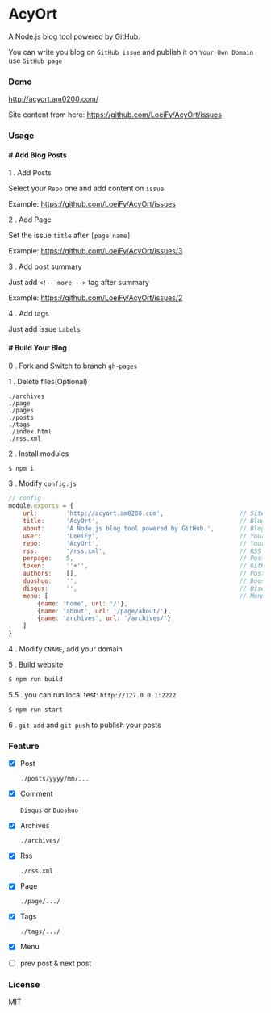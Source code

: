 # AcyOrt

A Node.js blog tool powered by GitHub.

You can write you blog on `GitHub issue` and publish it on `Your Own Domain` use `GitHub page`

### Demo

http://acyort.am0200.com/

Site content from here: https://github.com/LoeiFy/AcyOrt/issues

### Usage

#### # Add Blog Posts

1 . Add Posts

Select your `Repo` one and add content on `issue` 

Example: https://github.com/LoeiFy/AcyOrt/issues

2 . Add Page

Set the issue `title` after `[page name]`

Example: https://github.com/LoeiFy/AcyOrt/issues/3

3 . Add post summary

Just add `<!-- more -->` tag after summary

Example: https://github.com/LoeiFy/AcyOrt/issues/2

4 . Add tags

Just add issue `Labels`

#### # Build Your Blog

0 . Fork and Switch to branch `gh-pages`

1 . Delete files(Optional)

```
./archives
./page
./pages
./posts
./tags
./index.html
./rss.xml
```

2 . Install modules
  
```bash
$ npm i
```

3 . Modify `config.js`

```js
// config
module.exports = {
    url:        'http://acyort.am0200.com',                     // Site Url
    title:      'AcyOrt',                                       // Blog Title
    about:      'A Node.js blog tool powered by GitHub.',       // Blog Info    
    user:       'LoeiFy',                                       // Your GitHub UserName
    repo:       'AcyOrt',                                       // Your GitHub issue Repo    
    rss:        '/rss.xml',                                     // RSS Link
    perpage:    5,                                              // Posts Per Page
    token:      ''+'',                                          // GitHub Access Token(Optional)
    authors:    [],                                             // Post Authors(filter author)
    duoshuo:    '',                                             // Duoshuo shortname
    disqus:     '',                                             // Disqus shortname
    menu: [                                                     // Menu
        {name: 'home', url: '/'},
        {name: 'about', url: '/page/about/'},
        {name: 'archives', url: '/archives/'}
    ]
}
```

4 . Modify `CNAME`, add your domain

5 . Build website

```bash
$ npm run build
```

5.5 . you can run local test: `http://127.0.0.1:2222`

```bash
$ npm run start
```

6 . `git add` and `git push` to publish your posts

### Feature

- [x] Post 

	`./posts/yyyy/mm/...`
  
- [x] Comment 

	`Disqus` or `Duoshuo`

- [x] Archives

	`./archives/`
  
- [x] Rss
 
 	`./rss.xml`
  
- [x] Page 

	`./page/.../`

- [x] Tags 

 	`./tags/.../`

- [x] Menu

- [ ] prev post & next post

### License

MIT